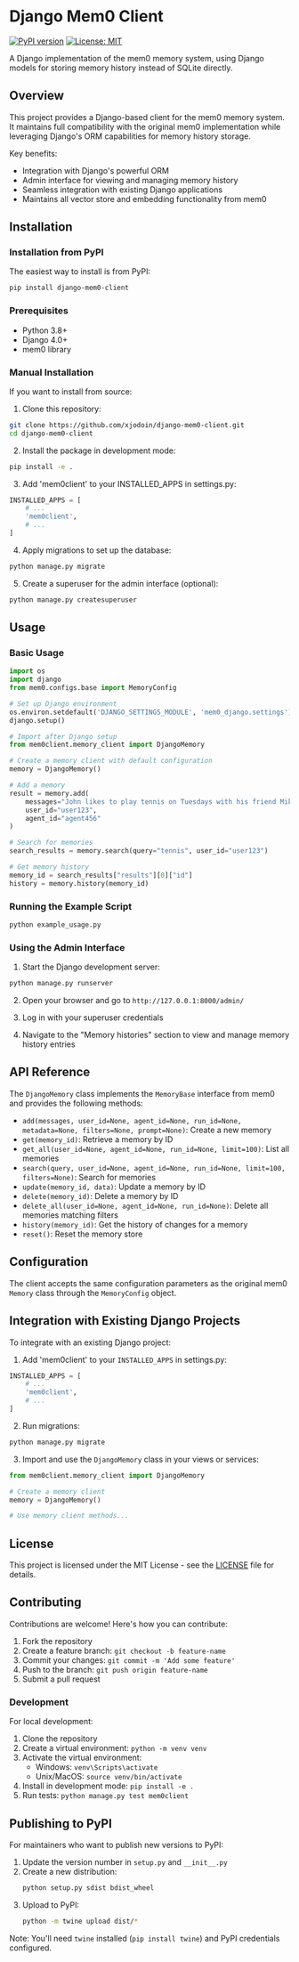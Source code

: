 # Django Mem0 Client

[![PyPI version](https://badge.fury.io/py/django-mem0-client.svg)](https://badge.fury.io/py/django-mem0-client)
[![License: MIT](https://img.shields.io/badge/License-MIT-yellow.svg)](https://opensource.org/licenses/MIT)

A Django implementation of the mem0 memory system, using Django models for storing memory history instead of SQLite directly.

## Overview

This project provides a Django-based client for the mem0 memory system. It maintains full compatibility with the original mem0 implementation while leveraging Django's ORM capabilities for memory history storage.

Key benefits:
- Integration with Django's powerful ORM
- Admin interface for viewing and managing memory history
- Seamless integration with existing Django applications
- Maintains all vector store and embedding functionality from mem0

## Installation

### Installation from PyPI

The easiest way to install is from PyPI:

```bash
pip install django-mem0-client
```

### Prerequisites

- Python 3.8+
- Django 4.0+
- mem0 library

### Manual Installation

If you want to install from source:

1. Clone this repository:
```bash
git clone https://github.com/xjodoin/django-mem0-client.git
cd django-mem0-client
```

2. Install the package in development mode:
```bash
pip install -e .
```

3. Add 'mem0client' to your INSTALLED_APPS in settings.py:
```python
INSTALLED_APPS = [
    # ...
    'mem0client',
    # ...
]
```

4. Apply migrations to set up the database:
```bash
python manage.py migrate
```

5. Create a superuser for the admin interface (optional):
```bash
python manage.py createsuperuser
```

## Usage

### Basic Usage

```python
import os
import django
from mem0.configs.base import MemoryConfig

# Set up Django environment
os.environ.setdefault('DJANGO_SETTINGS_MODULE', 'mem0_django.settings')
django.setup()

# Import after Django setup
from mem0client.memory_client import DjangoMemory

# Create a memory client with default configuration
memory = DjangoMemory()

# Add a memory
result = memory.add(
    messages="John likes to play tennis on Tuesdays with his friend Mike.",
    user_id="user123",
    agent_id="agent456"
)

# Search for memories
search_results = memory.search(query="tennis", user_id="user123")

# Get memory history
memory_id = search_results["results"][0]["id"]
history = memory.history(memory_id)
```

### Running the Example Script

```bash
python example_usage.py
```

### Using the Admin Interface

1. Start the Django development server:
```bash
python manage.py runserver
```

2. Open your browser and go to `http://127.0.0.1:8000/admin/`

3. Log in with your superuser credentials

4. Navigate to the "Memory histories" section to view and manage memory history entries

## API Reference

The `DjangoMemory` class implements the `MemoryBase` interface from mem0 and provides the following methods:

- `add(messages, user_id=None, agent_id=None, run_id=None, metadata=None, filters=None, prompt=None)`: Create a new memory
- `get(memory_id)`: Retrieve a memory by ID
- `get_all(user_id=None, agent_id=None, run_id=None, limit=100)`: List all memories
- `search(query, user_id=None, agent_id=None, run_id=None, limit=100, filters=None)`: Search for memories
- `update(memory_id, data)`: Update a memory by ID
- `delete(memory_id)`: Delete a memory by ID
- `delete_all(user_id=None, agent_id=None, run_id=None)`: Delete all memories matching filters
- `history(memory_id)`: Get the history of changes for a memory
- `reset()`: Reset the memory store

## Configuration

The client accepts the same configuration parameters as the original mem0 `Memory` class through the `MemoryConfig` object.

## Integration with Existing Django Projects

To integrate with an existing Django project:

1. Add 'mem0client' to your `INSTALLED_APPS` in settings.py:
```python
INSTALLED_APPS = [
    # ...
    'mem0client',
    # ...
]
```

2. Run migrations:
```bash
python manage.py migrate
```

3. Import and use the `DjangoMemory` class in your views or services:
```python
from mem0client.memory_client import DjangoMemory

# Create a memory client
memory = DjangoMemory()

# Use memory client methods...
```

## License

This project is licensed under the MIT License - see the [LICENSE](LICENSE) file for details.

## Contributing

Contributions are welcome! Here's how you can contribute:

1. Fork the repository
2. Create a feature branch: `git checkout -b feature-name`
3. Commit your changes: `git commit -m 'Add some feature'`
4. Push to the branch: `git push origin feature-name`
5. Submit a pull request

### Development

For local development:

1. Clone the repository
2. Create a virtual environment: `python -m venv venv`
3. Activate the virtual environment:
   - Windows: `venv\Scripts\activate`
   - Unix/MacOS: `source venv/bin/activate`
4. Install in development mode: `pip install -e .`
5. Run tests: `python manage.py test mem0client`

## Publishing to PyPI

For maintainers who want to publish new versions to PyPI:

1. Update the version number in `setup.py` and `__init__.py`
2. Create a new distribution:
   ```bash
   python setup.py sdist bdist_wheel
   ```
3. Upload to PyPI:
   ```bash
   python -m twine upload dist/*
   ```

Note: You'll need `twine` installed (`pip install twine`) and PyPI credentials configured.
